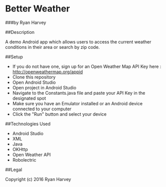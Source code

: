 # Better Weather

###by Ryan Harvey

##Description

A demo Android app which allows users to access the current weather conditions in their area or search by zip code. 

##Setup 

* If you do not have one, sign up for an Open Weather Map API Key here : http://openweathermap.org/appid
* Clone this repository 
* Open Android Studio
* Open project in Android Studio
* Navigate to the Constants.java file and paste your API Key in the designated spot
* Make sure you have an Emulator installed or an Android device connected to your computer
* Click the "Run" button and select your device

##Technologies Used
 
* Android Studio
* XML
* Java
* OKHttp
* Open Weather API
* Robolectric

##Legal

Copyright (c) 2016 Ryan Harvey

